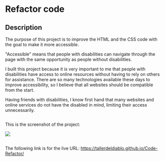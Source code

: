 # Refactor code

## Description


The purpose of this project is to improve the HTML and the CSS code with the goal to make it more accessible.

"Accessible" means that people with disabilities can navigate through the page with the same opportunity as people without disabilities.

I built this project because it is very important to me that people with disabilities have access to online resources without having to rely on others for assistance. There are so many technologies available these days to improve accessibility, so I believe that all websites should be compatible from the start.

Having friends with disabilities, I know first hand that many websites and online services do not have the disabled in mind, limiting their access unnecessarily.

##

This is the screenshot of the project:

![](assets/images/screenshot.png)


##

The following link is for the live URL:
https://tallerdeldiablo.github.io/Code-Refactor/
